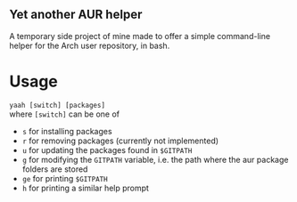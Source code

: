 ## Yet another AUR helper  
  
A temporary side project of mine made to offer a simple command-line helper for the Arch user repository, in bash.  
  
# Usage  
`yaah [switch] [packages]`  
where `[switch]` can be one of  
- `s` for installing packages  
- `r` for removing packages (currently not implemented)  
- `u` for updating the packages found in `$GITPATH`  
- `g` for modifying the `GITPATH` variable, i.e. the path where the aur package folders are stored  
- `ge` for printing `$GITPATH`  
- `h` for printing a similar help prompt  
